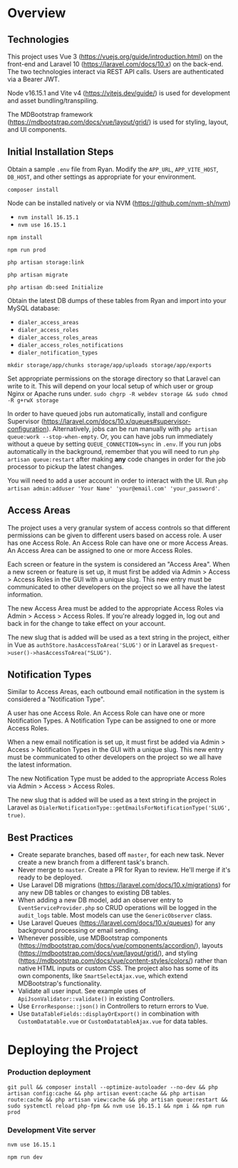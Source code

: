 # Overview

## Technologies

This project uses Vue 3 (https://vuejs.org/guide/introduction.html) on the front-end and Laravel 10 (https://laravel.com/docs/10.x) on the back-end.  The two technologies interact via REST API calls.  Users are authenticated via a Bearer JWT.

Node v16.15.1 and Vite v4 (https://vitejs.dev/guide/) is used for development and asset bundling/transpiling.

The MDBootstrap framework (https://mdbootstrap.com/docs/vue/layout/grid/) is used for styling, layout, and UI components.

## Initial Installation Steps

Obtain a sample `.env` file from Ryan.  Modify the `APP_URL`, `APP_VITE_HOST`, `DB_HOST`, and other settings as appropriate for your environment.

`composer install`

Node can be installed natively or via NVM (https://github.com/nvm-sh/nvm)
- `nvm install 16.15.1`
- `nvm use 16.15.1`

`npm install`

`npm run prod`

`php artisan storage:link`

`php artisan migrate`

`php artisan db:seed Initialize`

Obtain the latest DB dumps of these tables from Ryan and import into your MySQL database:
- `dialer_access_areas`
- `dialer_access_roles`
- `dialer_access_roles_areas`
- `dialer_access_roles_notifications`
- `dialer_notification_types`

`mkdir storage/app/chunks storage/app/uploads storage/app/exports`

Set appropriate permissions on the storage directory so that Laravel can write to it.  This will depend on your local setup of which user or group Nginx or Apache runs under.
`sudo chgrp -R webdev storage && sudo chmod -R g+rwX storage`

In order to have queued jobs run automatically, install and configure Supervisor (https://laravel.com/docs/10.x/queues#supervisor-configuration).  Alternatively, jobs can be run manually with `php artisan queue:work --stop-when-empty`.  Or, you can have jobs run immediately without a queue by setting `QUEUE_CONNECTION=sync` in `.env`.  If you run jobs automatically in the background, remember that you will need to run `php artisan queue:restart` after making **any** code changes in order for the job processor to pickup the latest changes.

You will need to add a user account in order to interact with the UI.  Run `php artisan admin:adduser 'Your Name' 'your@email.com' 'your_password'`. 

## Access Areas

The project uses a very granular system of access controls so that different permissions can be given to different users based on access role.   A user has one Access Role.  An Access Role can have one or more Access Areas.  An Access Area can be assigned to one or more Access Roles.

Each screen or feature in the system is considered an "Access Area".  When a new screen or feature is set up, it must first be added via Admin > Access > Access Roles in the GUI with a unique slug.  This new entry must be communicated to other developers on the project so we all have the latest information.

The new Access Area must be added to the appropriate Access Roles via Admin > Access > Access Roles.  If you're already logged in, log out and back in for the change to take effect on your account.

The new slug that is added will be used as a text string in the project, either in Vue as `authStore.hasAccessToArea('SLUG')` or in Laravel as `$request->user()->hasAccessToArea("SLUG")`.

## Notification Types

Similar to Access Areas, each outbound email notification in the system is considered a "Notification Type". 

A user has one Access Role.  An Access Role can have one or more Notification Types.  A Notification Type can be assigned to one or more Access Roles.

When a new email notification is set up, it must first be added via Admin > Access > Notification Types in the GUI with a unique slug.  This new entry must be communicated to other developers on the project so we all have the latest information.

The new Notification Type must be added to the appropriate Access Roles via Admin > Access > Access Roles.

The new slug that is added will be used as a text string in the project in Laravel as `DialerNotificationType::getEmailsForNotificationType('SLUG', true)`.

## Best Practices

- Create separate branches, based off `master`, for each new task.  Never create a new branch from a different task's branch.
- Never merge to `master`.  Create a PR for Ryan to review.  He'll merge if it's ready to be deployed.
- Use Laravel DB migrations (https://laravel.com/docs/10.x/migrations) for any new DB tables or changes to existing DB tables.
- When adding a new DB model, add an observer entry to `EventServiceProvider.php` so CRUD operations will be logged in the `audit_logs` table.  Most models can use the `GenericObserver` class.
- Use Laravel Queues (https://laravel.com/docs/10.x/queues) for any background processing or email sending.
- Whenever possible, use MDBootstrap components (https://mdbootstrap.com/docs/vue/components/accordion/), layouts (https://mdbootstrap.com/docs/vue/layout/grid/), and styling (https://mdbootstrap.com/docs/vue/content-styles/colors/) rather than native HTML inputs or custom CSS.  The project also has some of its own components, like `SmartSelectAjax.vue`, which extend MDBootstrap's functionality.
- Validate all user input.  See example uses of `ApiJsonValidator::validate()` in existing Controllers.
- Use `ErrorResponse::json()` in Controllers to return errors to Vue.
- Use `DataTableFields::displayOrExport()` in combination with `CustomDatatable.vue` or `CustomDatatableAjax.vue` for data tables. 

# Deploying the Project

### Production deployment

`git pull && composer install --optimize-autoloader --no-dev && php artisan config:cache && php artisan event:cache && php artisan route:cache && php artisan view:cache && php artisan queue:restart && sudo systemctl reload php-fpm && nvm use 16.15.1 && npm i && npm run prod`

### Development Vite server

`nvm use 16.15.1`

`npm run dev`
